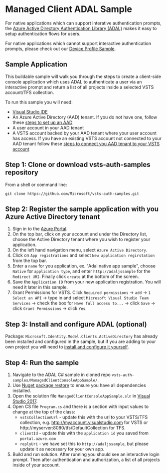 # Managed Client ADAL Sample

For native applications which can support interative authentication prompts, the [Azure Active Directory Authentication Library (ADAL)](https://docs.microsoft.com/en-us/azure/active-directory/develop/active-directory-authentication-libraries) makes it easy to setup authentication flows for users.

For native applications which cannot support interactive authentication prompts, please check out our [Device Profile Sample](./../DeviceProfileSample/README.md).

## Sample Application

This buildable sample will walk you through the steps to create a client-side console application which uses ADAL to authenticate a user via an interactive prompt and return a list of all projects inside a selected VSTS account/TFS collection.

To run this sample you will need:
* [Visual Studio IDE](https://www.visualstudio.com/vs/)
* An Azure Active Directory (AAD) tenant. If you do not have one, follow these [steps to set up an AAD](https://docs.microsoft.com/en-us/azure/active-directory/develop/active-directory-howto-tenant)
* A user account in your AAD tenant
* A VSTS account backed by your AAD tenant where your user account has access. If you have an existing VSTS account not connected to your AAD tenant follow these [steps to connect you AAD tenant to your VSTS account](https://www.visualstudio.com/en-us/docs/setup-admin/team-services/manage-organization-access-for-your-account-vs)

## Step 1: Clone or download vsts-auth-samples repository

From a shell or command line: 
```no-highlight
git clone https://github.com/Microsoft/vsts-auth-samples.git
```

## Step 2: Register the sample application with you Azure Active Directory tenant

1. Sign in to the [Azure Portal](https://portal.azure.com).
2. On the top bar, click on your account and under the Directory list, choose the Active Directory tenant where you wish to register your application.
3. On the left hand navigation menu, select `Azure Active Directory`.
4. Click on `App registrations` and select `New application regirstation` from the top bar.
5. Enter a `name` for you application, ex. "Adal native app sample", choose `Native` for `application type`, and enter `http://adaljssample` for the `Redirect URI`. Finally click `create` at the bottom of the screen.
6. Save the `Application ID` from your new application registration. You will need it later in this sample.
7. Grant Permissions for VSTS. Click `Required permissions` -> `add` -> `1 Select an API` -> type in and select `Microsoft Visual Studio Team Services` -> check the box for `Have full access to...` -> click `Save` -> click `Grant Permissions` -> click `Yes`.

## Step 3: Install and configure ADAL (optional)

Package: `Microsoft.Identity.Model.Clients.ActiveDirectory` has already been installed and configured in the sample, but if you are adding to your own project you will need to [install and configure it yourself](https://www.nuget.org/packages/Microsoft.IdentityModel.Clients.ActiveDirectory). 

## Step 4: Run the sample

1. Navigate to the ADAL C# sample in cloned repo `vsts-auth-samples/ManagedClientConsoleAppSample/`.
2. Use [Nuget package restore](https://docs.microsoft.com/en-us/nuget/consume-packages/package-restore) to ensure you have all dependencies installed.
3. Open the solution file `ManagedClientConsoleAppSample.sln` in [Visual Studio 2017](https://www.visualstudio.com/downloads/).
4. Open CS file `Program.cs` and there is a section with input values to change at the top of the class:
    * `vstsCollectionUrl` - update this with the url to your VSTS/TFS collection, e.g. http://myaccount.visualstudio.com for VSTS or http://myserver:8080/tfs/DefaultCollection for TFS.
    * `clientId` - update this with the `application id` you saved from `portal.azure.com`
    * `replyUri` - we have set this to `http://adaljssample`, but please update it as necessary for your own app.
5. Build and run solution. After running you should see an interactive login prompt. Then after authentication and authorization, a list of all projects inside of your account.


